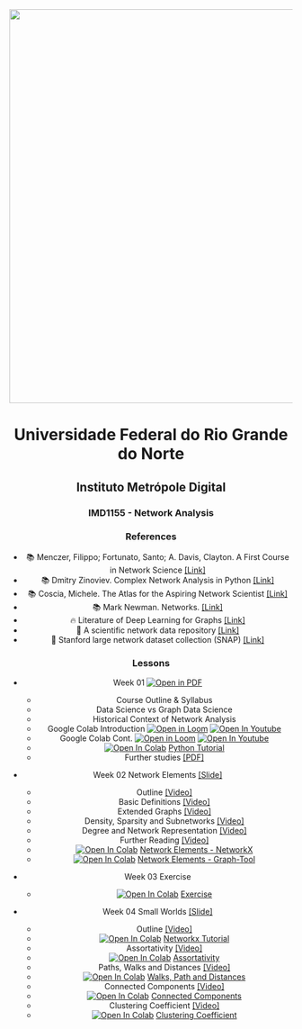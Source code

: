 <center><img width="700" src="https://drive.google.com/uc?export=view&id=1-4Ug5JFs9_5tmMfnGpLanRQIWZtF6PRn"></center>
<center>


# Universidade Federal do Rio Grande do Norte
## Instituto Metrópole Digital

### IMD1155 - Network Analysis

### References

- :books: Menczer, Filippo; Fortunato, Santo; A. Davis, Clayton. A First Course in Network Science [[Link]](https://www.cambridge.org/us/academic/subjects/physics/statistical-physics/first-course-network-science)
- :books: Dmitry Zinoviev. Complex Network Analysis in Python [[Link]](https://pragprog.com/titles/dzcnapy/complex-network-analysis-in-python/)
- :books: Coscia, Michele. The Atlas for the Aspiring Network Scientist [[Link]](https://www.networkatlas.eu/)
- :books: Mark Newman. Networks. [[Link]](https://www.amazon.com/Networks-Mark-Newman/dp/0198805098)
- :fire: Literature of Deep Learning for Graphs [[Link]](https://github.com/DeepGraphLearning/LiteratureDL4Graph)
- :mega: A scientific network data repository [[Link]](http://networkrepository.com/)
- :bookmark: Stanford large network dataset collection (SNAP) [[Link]](https://snap.stanford.edu/data/)

### Lessons

- Week 01 [![Open in PDF](https://img.shields.io/badge/-PDF-EC1C24?style=flat-square&logo=adobeacrobatreader)](https://github.com/ivanovitchm/network_analysis_2021/blob/main/week_01/week_01.pdf)
  - Course Outline & Syllabus
  - Data Science vs Graph Data Science
  - Historical Context of Network Analysis
  - Google Colab Introduction [![Open in Loom](https://img.shields.io/badge/-Video-83DA77?style=flat-square&logo=loom)](https://www.loom.com/share/8a4f0d34b3cb4d9ea04b6dcf0b3d1aca) [![Open In Youtube](https://img.shields.io/badge/-Video-ff0000?style=flat-square&logo=youtube)](https://youtu.be/qSM33kWgVU8)
  - Google Colab Cont. [![Open in Loom](https://img.shields.io/badge/-Video-83DA77?style=flat-square&logo=loom)](https://www.loom.com/share/d96cb0af7d9c4416bfe8145c93248a11) [![Open In Youtube](https://img.shields.io/badge/-Video-ff0000?style=flat-square&logo=youtube)](https://youtu.be/AR7LXN0MQhA)
  - [![Open In Colab](https://colab.research.google.com/assets/colab-badge.svg)](http://colab.research.google.com/github/ivanovitchm/network_analysis_2021/blob/main/week_01/Python_Tutorial.ipynb) [Python Tutorial](https://github.com/ivanovitchm/network_analysis_2021/blob/main/week_01/Python_Tutorial.ipynb)
  - Further studies [[PDF]](https://github.com/ivanovitchm/network_analysis_2021/blob/main/week_01/optional.pdf)

- Week 02 Network Elements [[Slide]](https://github.com/ivanovitchm/network_analysis_2021/blob/main/week_02/week_02_network_elements.pdf)
  - Outline [[Video]](https://www.loom.com/share/d30a090f147140339cc958979e38c76b)
  - Basic Definitions [[Video]](https://www.loom.com/share/38130b95c9644a14a4540c1d818e5da3)
  - Extended Graphs [[Video]](https://www.loom.com/share/7d3dcfdff501422ba29b2915ecfa4ffe)
  - Density, Sparsity and Subnetworks [[Video]](https://www.loom.com/share/feac228e694b4a31b5272012072e778f)
  - Degree and Network Representation [[Video]](https://www.loom.com/share/ffa649c95da3446793a365a7e1ec525c)
  - Further Reading [[Video]](https://www.loom.com/share/239b000c9efd40ba86976a64d7b8b493)
  - [![Open In Colab](https://colab.research.google.com/assets/colab-badge.svg)](http://colab.research.google.com/github/ivanovitchm/network_analysis_2021/blob/main/week_02/networkx_network_elements.ipynb) [Network Elements - NetworkX](https://github.com/ivanovitchm/network_analysis_2021/blob/main/week_02/networkx_network_elements.ipynb)
  - [![Open In Colab](https://colab.research.google.com/assets/colab-badge.svg)](http://colab.research.google.com/github/ivanovitchm/network_analysis_2021/blob/main/week_02/graph_tool_Network_elements.ipynb) [Network Elements - Graph-Tool](https://github.com/ivanovitchm/network_analysis_2021/blob/main/week_02/graph_tool_Network_elements.ipynb)

- Week 03 Exercise 
  - [![Open In Colab](https://colab.research.google.com/assets/colab-badge.svg)](http://colab.research.google.com/github/ivanovitchm/network_analysis_2021/blob/main/week_03/week_03_Exercise.ipynb) [Exercise](https://github.com/ivanovitchm/network_analysis_2021/blob/main/week_03/week_03_Exercise.ipynb)

- Week 04 Small Worlds [[Slide]](https://github.com/ivanovitchm/network_analysis_2021/blob/main/week_04/Week%20%2304%20Small%20Worlds.pdf)
  - Outline [[Video]](https://www.loom.com/share/849c8c698e054999831dc58365578c96)
  - [![Open In Colab](https://colab.research.google.com/assets/colab-badge.svg)](http://colab.research.google.com/github/ivanovitchm/network_analysis_2021/blob/main/week_04/NetworkX.ipynb) [Networkx Tutorial](https://github.com/ivanovitchm/network_analysis_2021/blob/main/week_04/NetworkX.ipynb)
  - Assortativity [[Video]](https://www.loom.com/share/543cd3247270410bbcf2fcdd785a869d)
  - [![Open In Colab](https://colab.research.google.com/assets/colab-badge.svg)](http://colab.research.google.com/github/ivanovitchm/network_analysis_2021/blob/main/week_04/Assortativity.ipynb) [Assortativity](https://github.com/ivanovitchm/network_analysis_2021/blob/main/week_04/Assortativity.ipynb)
  - Paths, Walks and Distances [[Video]](https://www.loom.com/share/71c7dd54218e429090dfb331c8587e61)
  - [![Open In Colab](https://colab.research.google.com/assets/colab-badge.svg)](http://colab.research.google.com/github/ivanovitchm/network_analysis_2021/blob/main/week_04/Walks%2C%20Paths%20and%20Distances.ipynb) [Walks, Path and Distances](https://github.com/ivanovitchm/network_analysis_2021/blob/main/week_04/Walks%2C%20Paths%20and%20Distances.ipynb)
  - Connected Components [[Video]](https://www.loom.com/share/1bd9e8d7a8c7475391a96683aa3ece89)
  - [![Open In Colab](https://colab.research.google.com/assets/colab-badge.svg)](http://colab.research.google.com/github/ivanovitchm/network_analysis_2021/blob/main/week_04/Connected%20Components.ipynb) [Connected Components](https://github.com/ivanovitchm/network_analysis_2021/blob/main/week_04/Connected%20Components.ipynb)
  - Clustering Coefficient [[Video]](https://www.loom.com/share/551d589f33d542bfa39cab9101a9e400)
  - [![Open In Colab](https://colab.research.google.com/assets/colab-badge.svg)](http://colab.research.google.com/github/ivanovitchm/network_analysis_2021/blob/main/week_04/Clustering%20Coefficient.ipynb) [Clustering Coefficient](https://github.com/ivanovitchm/network_analysis_2021/blob/main/week_04/Clustering%20Coefficient.ipynb)
